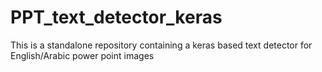 # PPT_text_detector_keras
This is a standalone repository containing a keras based text detector for English/Arabic power point images
